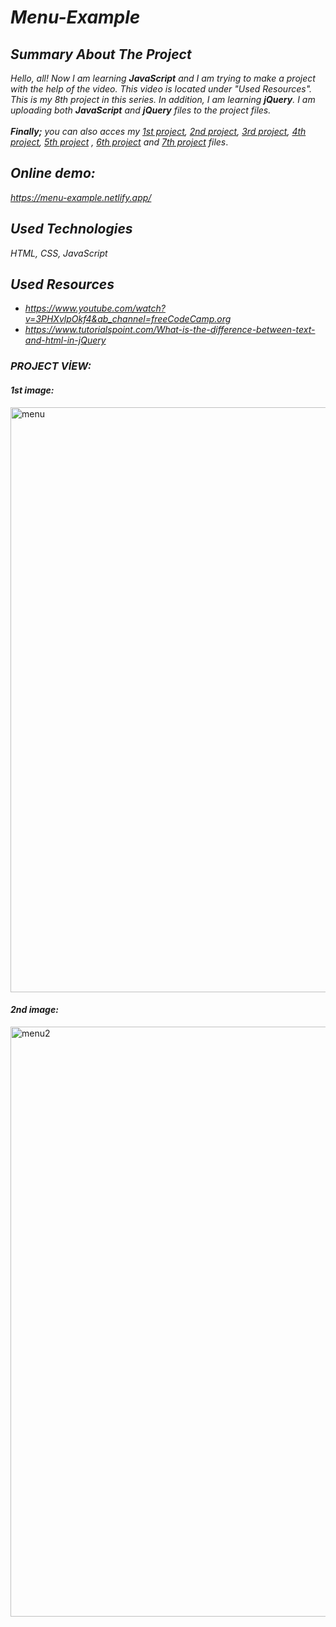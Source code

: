 # *Menu-Example*

## *Summary About The Project*
*Hello, all! 
Now I am learning <b>JavaScript</b> and I am trying to make a project with the help of the video. This video is located under "Used Resources".
This is my 8th project in this series.  In addition, I am learning <b>jQuery</b>. I am uploading both <b>JavaScript</b> and <b>jQuery</b> files to the project files.*<br><br>
*<b>Finally;</b>
you can also acces my [1st project](https://github.com/svvlcrkt/Simple-Color-Flipper), [2nd project](https://github.com/svvlcrkt/Counter-Example), [3rd project](https://github.com/svvlcrkt/Reviews-Example), [4th project](https://github.com/svvlcrkt/Responsive-Navbar-Example), [5th project](https://github.com/svvlcrkt/Sidebar-Example) , [6th project](https://github.com/svvlcrkt/Modal-Example) and [7th project](https://github.com/svvlcrkt/Questions-and-answers) files*.

## *Online demo:*
*https://menu-example.netlify.app/*

## *Used Technologies*
*HTML, CSS, JavaScript*

## *Used Resources*
* *https://www.youtube.com/watch?v=3PHXvlpOkf4&ab_channel=freeCodeCamp.org*
* *https://www.tutorialspoint.com/What-is-the-difference-between-text-and-html-in-jQuery*

### *PROJECT VİEW:*

#### *1st image:*
<img width="936" alt="menu" src="https://user-images.githubusercontent.com/63058707/132495021-e4afd77e-2dd0-4120-a2a5-1576c104130c.png">

#### *2nd image:*
<img width="944" alt="menu2" src="https://user-images.githubusercontent.com/63058707/132483923-14b12d93-d9a2-407d-8ec5-24c4e4695155.png">

